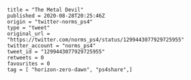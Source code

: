 ```
title = "The Metal Devil"
published = 2020-08-28T20:25:46Z
origin = "twitter-norms_ps4"
type = "tweet"
original_url = "https://twitter.com/norms_ps4/status/1299443077929725955"
twitter_account = "norms_ps4"
tweet_id = "1299443077929725955"
retweets = 0
favourites = 0
tag = [ "horizon-zero-dawn", "ps4share",]
```

<p class='image'><img src='https://mnf.m17s.net/2020/08/28/EgiMlw-XkAMDT8v.jpg' alt=''></p>

